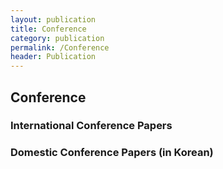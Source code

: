 ```yaml
---
layout: publication
title: Conference
category: publication
permalink: /Conference
header: Publication
---
```


## Conference

### International Conference Papers



### Domestic Conference Papers (in Korean)